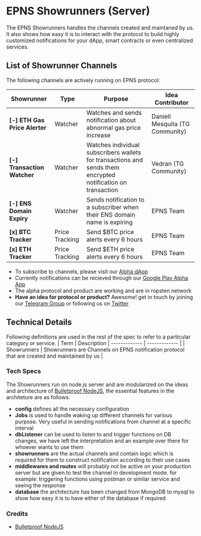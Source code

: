 # EPNS Showrunners (Server)
The EPNS Showrunners handles the channels created and maintaned by us. It also shows how easy it is to interact with the protocol to build highly customized notifications for your dApp, smart contracts or even centralized services.

## List of Showrunner Channels
The following channels are actively running on EPNS protocol:

| Showrunner | Type | Purpose | Idea Contributor |
| ------------- | ------------- | ------------- | ------------- |
| **[-] ETH Gas Price Alerter** | Watcher | Watches and sends notification about abnormal gas price increase | Daniell Mesquita (TG Community) |
| **[-] Transaction Watcher** | Watcher | Watches individual subscribers wallets for transactions and sends them encrypted notification on transaction | Vedran (TG Community) |
| **[-] ENS Domain Expiry** | Watcher | Sends notification to a subscriber when their ENS domain name is expiring | EPNS Team |
| **[x] BTC Tracker** | Price Tracking | Send $BTC price alerts every 6 hours | EPNS Team |
| **[x] ETH Tracker** | Price Tracking | Send $ETH price alerts every 6 hours | EPNS Team |

- To subscribe to channels, please visit our [Alpha dApp](https://app.epns.io)
- Currently notifications can be recieved through our [Google Play Alpha App](https://play.google.com/store/apps/details?id=io.epns.epns)
- The alpha protocol and product are working and are in ropsten network
- **Have an idea for protocol or product?** Awesome! get in touch by joining our [Telegram Group](https://t.me/epnsproject) or following us on [Twitter](https://twitter.com/epnsproject)

## Technical Details
Following definitions are used in the rest of the spec to refer to a particular category or service.
| Term  | Description
| ------------- | ------------- |
| Showrunners | Showrunners are Channels on EPNS notification protocol that are created and maintained by us |

### Tech Specs
The Showrunners run on node.js server and are modularized on the ideas and architecture of [Bulletproof NodeJS](https://github.com/santiq/bulletproof-nodejs), the essential features in the architeture are as follows:
- **config** defines all the necessary configuration
- **Jobs** is used to handle waking up different channels for various purpose. Very useful in sending notifications from channel at a specific interval
- **dbListener** can be used to listen to and trigger functions on DB changes, we have left the interpretation and an example over there for whoever wants to use them
- **showrunners** are the actual channels and contain logic which is required for them to construct notification according to their use cases
- **middlewares and routes** will probably not be active on your production server but are given to test the channel in development mode. for example: triggering functions using postman or similar service and seeing the response
- **database** the architecture has been changed from MongoDB to mysql to show how easy it is to have either of the database if required

### Credits
- [Bulletproof NodeJS](https://github.com/santiq/bulletproof-nodejs)
